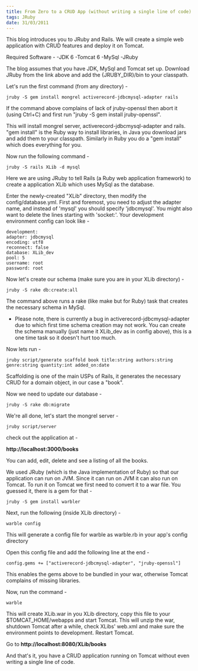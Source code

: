 ```yaml
---
title: From Zero to a CRUD App (without writing a single line of code) using JRuby
tags: JRuby
date: 31/03/2011
---
```


This blog introduces you to JRuby and Rails. We will create a simple web application with CRUD features and deploy it on Tomcat.

Required Software -
-JDK 6
-Tomcat 6
-MySql
-JRuby

The blog assumes that you have JDK, MySql and Tomcat set up. Download JRuby from the link above and add the {JRUBY_DIR}/bin to your classpath.

Let's run the first command (from any directory) -

    jruby -S gem install mongrel activerecord-jdbcmysql-adapter rails

If the command above complains of lack of jruby-openssl then abort it (using Ctrl+C) and first run "jruby -S gem install jruby-openssl".

This will install mongrel server, activerecord-jdbcmysql-adapter and rails. "gem install" is the Ruby way to install libraries, in Java you download jars and add them to your classpath. Similarly in Ruby you do a "gem install" which does everything for you.

Now run the following command -

    jruby -S rails XLib -d mysql

Here we are using JRuby to tell Rails (a Ruby web application framework) to create a application XLib which uses MySql as the database.

Enter the newly-created "XLib" directory, then modify the config/database.yml. First and foremost, you need to adjust the adapter name, and instead of 'mysql' you should specify 'jdbcmysql'. You might also want to delete the lines starting with 'socket:'. Your development environment config can look like -

    development:
    adapter: jdbcmysql
    encoding: utf8
    reconnect: false
    database: XLib_dev
    pool: 5
    username: root
    password: root


Now let's create our schema (make sure you are in your XLib directory) -

    jruby -S rake db:create:all

The command above runs a rake (like make but for Ruby) task that creates the necessary schema in MySql.

* Please note, there is currently a bug in activerecord-jdbcmysql-adapter due to which first time schema creation may not work. You can create the schema manually (just name it XLib_dev as in config above), this is a one time task so it doesn't hurt too much.

Now lets run  -

    jruby script/generate scaffold book title:string authors:string genre:string quantity:int added_on:date

Scaffolding is one of the main USPs of Rails, it generates the necessary CRUD  for a domain object, in our case a "book".

Now we need to update our database -

    jruby -S rake db:migrate

We're all done, let's start the mongrel server -

    jruby script/server

check out the application at -

__http://localhost:3000/books__

You can add, edit, delete and see a listing of all the books.

We used JRuby (which is the Java implementation of Ruby) so that our application can run on JVM. Since it can run on JVM it can also run on Tomcat. To run it on Tomcat we first need to convert it to a war file. You guessed it, there is a gem for that - 

    jruby -S gem install warbler

Next, run the following (inside XLib directory) -

    warble config

This will generate a config file for warble as warble.rb in your app's config directory

Open this config file and add the following line at the end -

    config.gems += ["activerecord-jdbcmysql-adapter", "jruby-openssl"]

This enables the gems above to be bundled in your war, otherwise Tomcat complains of missing libraries.

Now, run the command -

    warble

This will create XLib.war in you XLib directory, copy this file to your $TOMCAT_HOME/webapps and start Tomcat. This will unzip the war, shutdown Tomcat after a while, check XLibs' web.xml and make sure the environment points to development. Restart Tomcat.

Go to __http://localhost:8080/XLib/books__

And that's it, you have a CRUD application running on Tomcat without even writing a single line of code.
